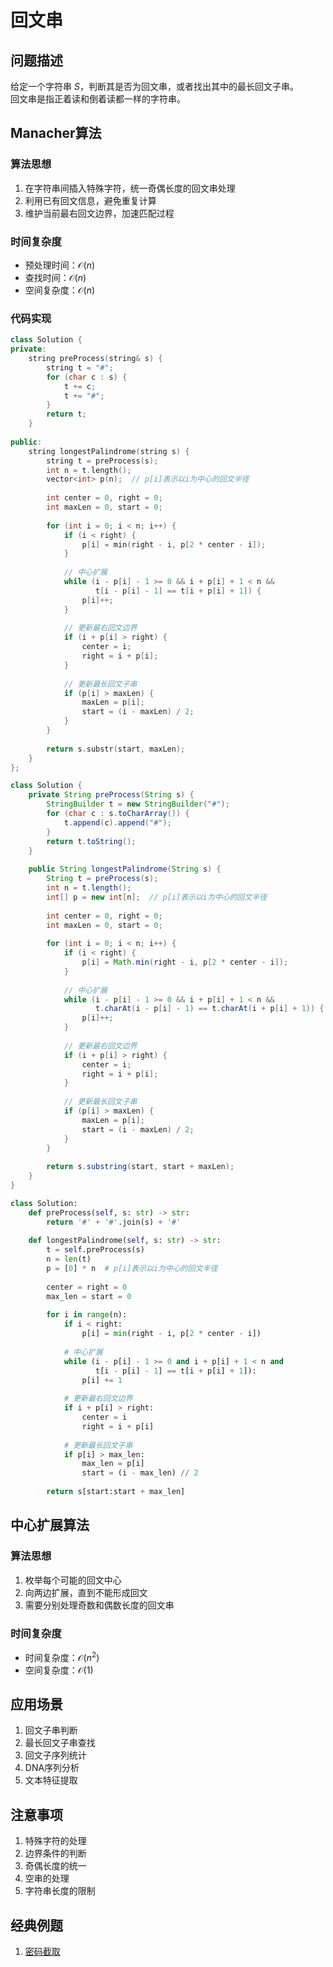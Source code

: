 # 回文串

## 问题描述

给定一个字符串 $S$，判断其是否为回文串，或者找出其中的最长回文子串。  
回文串是指正着读和倒着读都一样的字符串。  

## Manacher算法

### 算法思想
1. 在字符串间插入特殊字符，统一奇偶长度的回文串处理
2. 利用已有回文信息，避免重复计算
3. 维护当前最右回文边界，加速匹配过程

### 时间复杂度
- 预处理时间：$\mathcal{O}(n)$
- 查找时间：$\mathcal{O}(n)$
- 空间复杂度：$\mathcal{O}(n)$

### 代码实现

``` c++ []
class Solution {
private:
    string preProcess(string& s) {
        string t = "#";
        for (char c : s) {
            t += c;
            t += "#";
        }
        return t;
    }
    
public:
    string longestPalindrome(string s) {
        string t = preProcess(s);
        int n = t.length();
        vector<int> p(n);  // p[i]表示以i为中心的回文半径
        
        int center = 0, right = 0;
        int maxLen = 0, start = 0;
        
        for (int i = 0; i < n; i++) {
            if (i < right) {
                p[i] = min(right - i, p[2 * center - i]);
            }
            
            // 中心扩展
            while (i - p[i] - 1 >= 0 && i + p[i] + 1 < n && 
                   t[i - p[i] - 1] == t[i + p[i] + 1]) {
                p[i]++;
            }
            
            // 更新最右回文边界
            if (i + p[i] > right) {
                center = i;
                right = i + p[i];
            }
            
            // 更新最长回文子串
            if (p[i] > maxLen) {
                maxLen = p[i];
                start = (i - maxLen) / 2;
            }
        }
        
        return s.substr(start, maxLen);
    }
};
```

``` java []
class Solution {
    private String preProcess(String s) {
        StringBuilder t = new StringBuilder("#");
        for (char c : s.toCharArray()) {
            t.append(c).append("#");
        }
        return t.toString();
    }
    
    public String longestPalindrome(String s) {
        String t = preProcess(s);
        int n = t.length();
        int[] p = new int[n];  // p[i]表示以i为中心的回文半径
        
        int center = 0, right = 0;
        int maxLen = 0, start = 0;
        
        for (int i = 0; i < n; i++) {
            if (i < right) {
                p[i] = Math.min(right - i, p[2 * center - i]);
            }
            
            // 中心扩展
            while (i - p[i] - 1 >= 0 && i + p[i] + 1 < n && 
                   t.charAt(i - p[i] - 1) == t.charAt(i + p[i] + 1)) {
                p[i]++;
            }
            
            // 更新最右回文边界
            if (i + p[i] > right) {
                center = i;
                right = i + p[i];
            }
            
            // 更新最长回文子串
            if (p[i] > maxLen) {
                maxLen = p[i];
                start = (i - maxLen) / 2;
            }
        }
        
        return s.substring(start, start + maxLen);
    }
}
```

``` python []
class Solution:
    def preProcess(self, s: str) -> str:
        return '#' + '#'.join(s) + '#'
    
    def longestPalindrome(self, s: str) -> str:
        t = self.preProcess(s)
        n = len(t)
        p = [0] * n  # p[i]表示以i为中心的回文半径
        
        center = right = 0
        max_len = start = 0
        
        for i in range(n):
            if i < right:
                p[i] = min(right - i, p[2 * center - i])
            
            # 中心扩展
            while (i - p[i] - 1 >= 0 and i + p[i] + 1 < n and 
                   t[i - p[i] - 1] == t[i + p[i] + 1]):
                p[i] += 1
            
            # 更新最右回文边界
            if i + p[i] > right:
                center = i
                right = i + p[i]
            
            # 更新最长回文子串
            if p[i] > max_len:
                max_len = p[i]
                start = (i - max_len) // 2
        
        return s[start:start + max_len]
```

## 中心扩展算法

### 算法思想
1. 枚举每个可能的回文中心
2. 向两边扩展，直到不能形成回文
3. 需要分别处理奇数和偶数长度的回文串

### 时间复杂度
- 时间复杂度：$\mathcal{O}(n^2)$
- 空间复杂度：$\mathcal{O}(1)$

## 应用场景

1. 回文子串判断
2. 最长回文子串查找
3. 回文子序列统计
4. DNA序列分析
5. 文本特征提取

## 注意事项

1. 特殊字符的处理
2. 边界条件的判断
3. 奇偶长度的统一
4. 空串的处理
5. 字符串长度的限制

## 经典例题

1. [密码截取](https://www.nowcoder.com/practice/3cd4621963e8454594f00199f4536bb1)